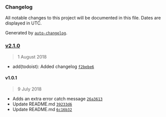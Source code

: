 ### Changelog

All notable changes to this project will be documented in this file. Dates are displayed in UTC.

Generated by [`auto-changelog`](https://github.com/CookPete/auto-changelog).

### [v2.1.0](https://github.com/rickstaa/Todoist_Global_Shortcuts_WIN10/compare/v1.0.1...v2.1.0)

> 1 August 2018

- add(todoist): Added changelog [`f2bebe6`](https://github.com/rickstaa/Todoist_Global_Shortcuts_WIN10/commit/f2bebe61791ac9c33e9689c1bc27ef74707e275a)

#### v1.0.1

> 9 July 2018

- Adds an extra error catch message [`26a3613`](https://github.com/rickstaa/Todoist_Global_Shortcuts_WIN10/commit/26a361370c29f9f0411974aa87a4ee15907564a3)
- Update README.md [`39233d6`](https://github.com/rickstaa/Todoist_Global_Shortcuts_WIN10/commit/39233d68f9c87141ef3a2aad046e21f84687b36e)
- Update README.md [`6c16b32`](https://github.com/rickstaa/Todoist_Global_Shortcuts_WIN10/commit/6c16b322b9da9a0c708fd2d5bea9b9e5868b464b)
